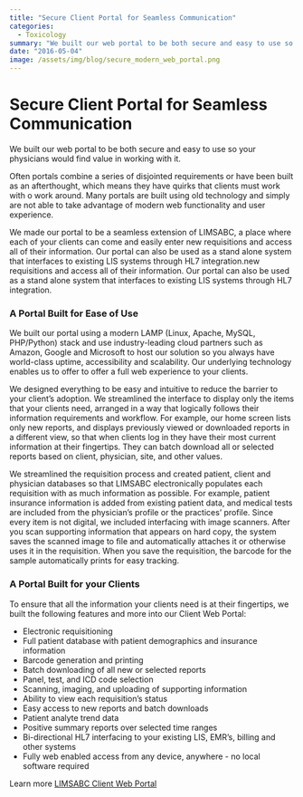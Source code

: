 ```yaml
---
title: "Secure Client Portal for Seamless Communication"
categories:
  - Toxicology
summary: "We built our web portal to be both secure and easy to use so your physicians would find value in working with it."
date: "2016-05-04"
image: /assets/img/blog/secure_modern_web_portal.png
---
```


# Secure Client Portal for Seamless Communication

We built our web portal to be both secure and easy to use so your physicians would find value in working with it.

Often portals combine a series of disjointed requirements or have been built as an afterthought, which means they have quirks that clients must work with o work around. Many portals are built using old technology and simply are not able to take advantage of modern web functionality and user experience.

We made our portal to be a seamless extension of LIMSABC, a place where each of your clients can come and easily enter new requisitions and access all of their information. Our portal can also be used as a stand alone system that interfaces to existing LIS systems through HL7 integration.new requisitions and access all of their information. Our portal can also be used as a stand alone system that interfaces to existing LIS systems through HL7 integration.

 

### **A Portal Built for Ease of Use** 

 We built our portal using a modern LAMP (Linux, Apache, MySQL, PHP/Python) stack and use industry-leading cloud partners such as Amazon, Google and Microsoft to host our solution so you always have world-class uptime, accessibility and scalability. Our underlying technology enables us to offer to offer a full web experience to your clients.

We designed everything to be easy and intuitive to reduce the barrier to your client’s adoption. We streamlined the interface to display only the items that your clients need, arranged in a way that logically follows their information requirements and workflow. For example, our home screen lists only new reports, and displays previously viewed or downloaded reports in a different view, so that when clients log in they have their most current information at their fingertips. They can batch download all or selected reports based on client, physician, site, and other values.

We streamlined the requisition process and created patient, client and physician databases so that LIMSABC electronically populates each requisition with as much information as possible. For example, patient insurance information is added from existing patient data, and medical tests are included from the physician’s profile or the practices’ profile. Since every item is not digital, we included interfacing with image scanners. After you scan supporting information that appears on hard copy, the system saves the scanned image to file and automatically attaches it or otherwise uses it in the requisition. When you save the requisition, the barcode for the sample automatically prints for easy tracking.

 

### **A Portal Built for your Clients** 

To ensure that all the information your clients need is at their fingertips, we built the following features and more into our Client Web Portal:

- Electronic requisitioning
- Full patient database with patient demographics and insurance information
- Barcode generation and printing
- Batch downloading of all new or selected reports
- Panel, test, and ICD code selection
- Scanning, imaging, and uploading of supporting information
- Ability to view each requisition’s status
- Easy access to new reports and batch downloads 
- Patient analyte trend data
- Positive summary reports over selected time ranges
- Bi-directional HL7 interfacing to your existing LIS, EMR’s, billing and other systems 
- Fully web enabled access from any device, anywhere - no local software required

 

Learn more [LIMSABC Client Web Portal](http://www.limsabc.com/solution/client-web-portal)
